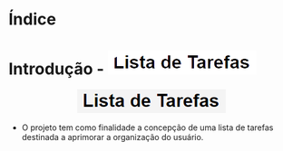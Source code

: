 # Índice



# Introdução - ![logo](img/terafas-sem-fundo.png)

<p align="center">
  <img src="https://github.com/DaniloFelype/projeto-array/blob/main/img/tarefas-fundo.png">
</p>

+ O projeto tem como finalidade a concepção de uma lista de tarefas destinada a aprimorar a organização do usuário.

# 